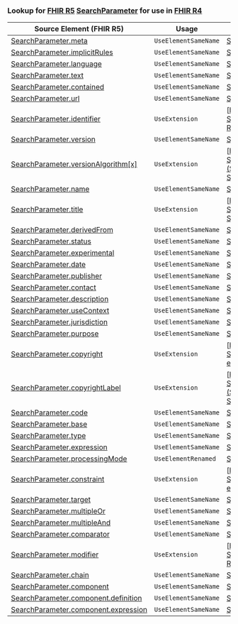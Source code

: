 ### Lookup for [FHIR R5](https://hl7.org/fhir/R5/) [SearchParameter](https://hl7.org/fhir/R5/SearchParameter.html) for use in [FHIR R4](https://hl7.org/fhir/R4/)

| Source Element (FHIR R5) | Usage | Target |
| -------------- | ----- | ------ |
| [SearchParameter.meta](https://hl7.org/fhir/R5/SearchParameter.html#resource) | `UseElementSameName` | [SearchParameter.meta](https://hl7.org/fhir/R4/SearchParameter.html#resource) |
| [SearchParameter.implicitRules](https://hl7.org/fhir/R5/SearchParameter.html#resource) | `UseElementSameName` | [SearchParameter.implicitRules](https://hl7.org/fhir/R4/SearchParameter.html#resource) |
| [SearchParameter.language](https://hl7.org/fhir/R5/SearchParameter.html#resource) | `UseElementSameName` | [SearchParameter.language](https://hl7.org/fhir/R4/SearchParameter.html#resource) |
| [SearchParameter.text](https://hl7.org/fhir/R5/SearchParameter.html#resource) | `UseElementSameName` | [SearchParameter.text](https://hl7.org/fhir/R4/SearchParameter.html#resource) |
| [SearchParameter.contained](https://hl7.org/fhir/R5/SearchParameter.html#resource) | `UseElementSameName` | [SearchParameter.contained](https://hl7.org/fhir/R4/SearchParameter.html#resource) |
| [SearchParameter.url](https://hl7.org/fhir/R5/SearchParameter.html#resource) | `UseElementSameName` | [SearchParameter.url](https://hl7.org/fhir/R4/SearchParameter.html#resource) |
| [SearchParameter.identifier](https://hl7.org/fhir/R5/SearchParameter.html#resource) | `UseExtension` | [http://hl7.org/fhir/5.0/StructureDefinition/extension-SearchParameter.identifier](StructureDefinition-ext-R5-SearchParameter.identifier.html) |
| [SearchParameter.version](https://hl7.org/fhir/R5/SearchParameter.html#resource) | `UseElementSameName` | [SearchParameter.version](https://hl7.org/fhir/R4/SearchParameter.html#resource) |
| [SearchParameter.versionAlgorithm[x]](https://hl7.org/fhir/R5/SearchParameter.html#resource) | `UseExtension` | [http://hl7.org/fhir/5.0/StructureDefinition/extension-SearchParameter.versionAlgorithm](StructureDefinition-ext-R5-SearchParameter.versionAlgorithm.html) |
| [SearchParameter.name](https://hl7.org/fhir/R5/SearchParameter.html#resource) | `UseElementSameName` | [SearchParameter.name](https://hl7.org/fhir/R4/SearchParameter.html#resource) |
| [SearchParameter.title](https://hl7.org/fhir/R5/SearchParameter.html#resource) | `UseExtension` | [http://hl7.org/fhir/5.0/StructureDefinition/extension-SearchParameter.title](StructureDefinition-ext-R5-SearchParameter.title.html) |
| [SearchParameter.derivedFrom](https://hl7.org/fhir/R5/SearchParameter.html#resource) | `UseElementSameName` | [SearchParameter.derivedFrom](https://hl7.org/fhir/R4/SearchParameter.html#resource) |
| [SearchParameter.status](https://hl7.org/fhir/R5/SearchParameter.html#resource) | `UseElementSameName` | [SearchParameter.status](https://hl7.org/fhir/R4/SearchParameter.html#resource) |
| [SearchParameter.experimental](https://hl7.org/fhir/R5/SearchParameter.html#resource) | `UseElementSameName` | [SearchParameter.experimental](https://hl7.org/fhir/R4/SearchParameter.html#resource) |
| [SearchParameter.date](https://hl7.org/fhir/R5/SearchParameter.html#resource) | `UseElementSameName` | [SearchParameter.date](https://hl7.org/fhir/R4/SearchParameter.html#resource) |
| [SearchParameter.publisher](https://hl7.org/fhir/R5/SearchParameter.html#resource) | `UseElementSameName` | [SearchParameter.publisher](https://hl7.org/fhir/R4/SearchParameter.html#resource) |
| [SearchParameter.contact](https://hl7.org/fhir/R5/SearchParameter.html#resource) | `UseElementSameName` | [SearchParameter.contact](https://hl7.org/fhir/R4/SearchParameter.html#resource) |
| [SearchParameter.description](https://hl7.org/fhir/R5/SearchParameter.html#resource) | `UseElementSameName` | [SearchParameter.description](https://hl7.org/fhir/R4/SearchParameter.html#resource) |
| [SearchParameter.useContext](https://hl7.org/fhir/R5/SearchParameter.html#resource) | `UseElementSameName` | [SearchParameter.useContext](https://hl7.org/fhir/R4/SearchParameter.html#resource) |
| [SearchParameter.jurisdiction](https://hl7.org/fhir/R5/SearchParameter.html#resource) | `UseElementSameName` | [SearchParameter.jurisdiction](https://hl7.org/fhir/R4/SearchParameter.html#resource) |
| [SearchParameter.purpose](https://hl7.org/fhir/R5/SearchParameter.html#resource) | `UseElementSameName` | [SearchParameter.purpose](https://hl7.org/fhir/R4/SearchParameter.html#resource) |
| [SearchParameter.copyright](https://hl7.org/fhir/R5/SearchParameter.html#resource) | `UseExtension` | [http://hl7.org/fhir/5.0/StructureDefinition/extension-SearchParameter.copyright](StructureDefinition-ext-R5-SearchParameter.copyright.html) |
| [SearchParameter.copyrightLabel](https://hl7.org/fhir/R5/SearchParameter.html#resource) | `UseExtension` | [http://hl7.org/fhir/5.0/StructureDefinition/extension-SearchParameter.copyrightLabel](StructureDefinition-ext-R5-SearchParameter.copyrightLabel.html) |
| [SearchParameter.code](https://hl7.org/fhir/R5/SearchParameter.html#resource) | `UseElementSameName` | [SearchParameter.code](https://hl7.org/fhir/R4/SearchParameter.html#resource) |
| [SearchParameter.base](https://hl7.org/fhir/R5/SearchParameter.html#resource) | `UseElementSameName` | [SearchParameter.base](https://hl7.org/fhir/R4/SearchParameter.html#resource) |
| [SearchParameter.type](https://hl7.org/fhir/R5/SearchParameter.html#resource) | `UseElementSameName` | [SearchParameter.type](https://hl7.org/fhir/R4/SearchParameter.html#resource) |
| [SearchParameter.expression](https://hl7.org/fhir/R5/SearchParameter.html#resource) | `UseElementSameName` | [SearchParameter.expression](https://hl7.org/fhir/R4/SearchParameter.html#resource) |
| [SearchParameter.processingMode](https://hl7.org/fhir/R5/SearchParameter.html#resource) | `UseElementRenamed` | [SearchParameter.xpathUsage](https://hl7.org/fhir/R4/SearchParameter.html#resource) |
| [SearchParameter.constraint](https://hl7.org/fhir/R5/SearchParameter.html#resource) | `UseExtension` | [http://hl7.org/fhir/5.0/StructureDefinition/extension-SearchParameter.constraint](StructureDefinition-ext-R5-SearchParameter.constraint.html) |
| [SearchParameter.target](https://hl7.org/fhir/R5/SearchParameter.html#resource) | `UseElementSameName` | [SearchParameter.target](https://hl7.org/fhir/R4/SearchParameter.html#resource) |
| [SearchParameter.multipleOr](https://hl7.org/fhir/R5/SearchParameter.html#resource) | `UseElementSameName` | [SearchParameter.multipleOr](https://hl7.org/fhir/R4/SearchParameter.html#resource) |
| [SearchParameter.multipleAnd](https://hl7.org/fhir/R5/SearchParameter.html#resource) | `UseElementSameName` | [SearchParameter.multipleAnd](https://hl7.org/fhir/R4/SearchParameter.html#resource) |
| [SearchParameter.comparator](https://hl7.org/fhir/R5/SearchParameter.html#resource) | `UseElementSameName` | [SearchParameter.comparator](https://hl7.org/fhir/R4/SearchParameter.html#resource) |
| [SearchParameter.modifier](https://hl7.org/fhir/R5/SearchParameter.html#resource) | `UseExtension` | [http://hl7.org/fhir/5.0/StructureDefinition/extension-SearchParameter.modifier](StructureDefinition-ext-R5-SearchParameter.modifier.html) |
| [SearchParameter.chain](https://hl7.org/fhir/R5/SearchParameter.html#resource) | `UseElementSameName` | [SearchParameter.chain](https://hl7.org/fhir/R4/SearchParameter.html#resource) |
| [SearchParameter.component](https://hl7.org/fhir/R5/SearchParameter.html#resource) | `UseElementSameName` | [SearchParameter.component](https://hl7.org/fhir/R4/SearchParameter.html#resource) |
| [SearchParameter.component.definition](https://hl7.org/fhir/R5/SearchParameter.html#resource) | `UseElementSameName` | [SearchParameter.component.definition](https://hl7.org/fhir/R4/SearchParameter.html#resource) |
| [SearchParameter.component.expression](https://hl7.org/fhir/R5/SearchParameter.html#resource) | `UseElementSameName` | [SearchParameter.component.expression](https://hl7.org/fhir/R4/SearchParameter.html#resource) |
